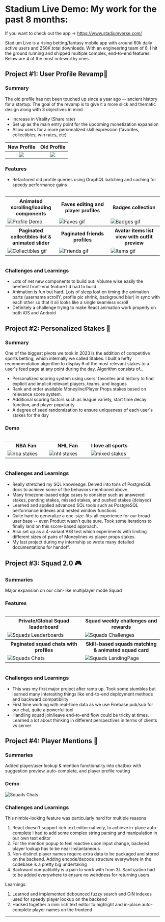 # Stadium Live Demo: My work for the past 8 months:

If you want to check out the app -> https://www.stadiumverse.com/

Stadium Live is a rising betting/fantasy mobile app with around 80k daily active users and 250K total downloads. With an engineering team of 8, I hit the ground running and shipped multiple complex, end-to-end features. Below are 4 of the most noteworthy ones.

## Project #1: User Profile Revamp📱

### Summary
The old profile has not been touched up since a year ago -- ancient history for a startup. The goal of the revamp is to give it a more slick and thematic design along with 3 objectives in mind
  - Increase in Virality (Share rate)
  - Set up as the main entry point for the upcoming monetization expansion
  - Allow users for a more personalized skill expression (favorites, collectibles, win rates, etc)

New Profile             |  Old Profile
:-------------------------:|:-------------------------:
![](Profiles/profile_new.png)  |  ![](Profiles/profile_old.png)

### Features
- Refactored old profile queries using GraphQL batching and caching for speedy performance gains

<div style="width: 100%; display: flex; justify-content: center;">
  <table style="width: 100%">
    <tr>
        <th style="width: 33%; text-align: center;">Animated scrolling/loading components</th>
        <th style="width: 33%; text-align: center;">Faves editing and player profiles</th>
        <th style="width: 33%; text-align: center;">Badges collection</th>
    </tr>
    <tr>
        <td ><img src="Profiles/intro.gif" alt="Profile Demo"></td>
        <td ><img src="Profiles/faves.gif" alt="Faves gif"></td>
        <td ><img src="Profiles/badges.gif" alt="Badges gif"></td>
    </tr>
    <tr>
        <th style="width: 33%; text-align: center;">Paginated collectibles list & animated slider</th>
        <th style="width: 33%; text-align: center;">Paginated friends profiles</th>
        <th style="width: 33%; text-align: center;">Avatar items list view with outfit preview</th>
    </tr>
    <tr>
        <td style=><img src="Profiles/collectibles.gif" alt="Collectibles gif"></td>
        <td style=><img src="Profiles/friends.gif" alt="Friends gif"></td>
        <td style=><img src="Profiles/items.gif" alt="Items gif"></td>
    </tr>
  </table>
</div>

### Challenges and Learnings
- Lots of net new components to build out. Volume wise easily the beefiest front-end feature I'd had to build
- Animation is fun but hard. Lots of sleep lost on timing the animation parts (username scrollY, profile pic shrink, background blur) in sync with each other so that it all looks like a single
seamless scroll
- Definitely a challenge trying to make React animation work properly on both iOS and Android

## Project #2: Personalized Stakes 💸

### Summary
One of the biggest pivots we took in 2023 is the addition of competitive sports betting, which internally we called Stakes. I built a hefty recommendation algorithm to display 6 of the most relevant stakes to a user's feed page at any point during the day. 
Algorithm consists of...
- Personalized scoring system using users' favorites and history to find explicit and implicit relevant players, teams, and leagues
- Rank and order available Moneyline/Player Props stakes based on relevance score system. 
- Additional scoring factors such as league variety, start time decay function, and player popularity
- A degree of seed randomization to ensure uniqueness of each user's stakes for the day

### Demo

<div style="width: 100%; display: flex; justify-content: center;">
  <table style="width: 100%">
    <tr>
        <th style="width: 33%; text-align: center;">NBA Fan</th>
        <th style="width: 33%; text-align: center;">NHL Fan</th>
        <th style="width: 33%; text-align: center;">I love all sports</th>
    </tr>
    <tr>
        <td ><img src="Stakes/nba.gif" alt="nba stakes" loop=infinite></td>
        <td ><img src="Stakes/nhl.gif" alt="nhl stakes" loop=infinite></td>
        <td ><img src="Stakes/mixed.gif" alt="mixed stakes" loop=infinite></td>
    </tr>
  </table>
</div>

### Challenges and Learnings
- Really stretched my SQL knowledge. Delved into tons of PostgreSQL docs to achieve some of the behaviors mentioned above
- Many timezone-based edge cases to consider such as answered stakes, pending stakes, missed stakes, and pushed stakes (delayed)
- Learned and applied advanced SQL tools such as PostgreSQL performance indexes and nested window functions
- Quite hard to generalize a one-size-fits-all experience for our broad user base -- even Product wasn't quite sure. Took some iterations to finally land on this score-based approach. 
- Also set up as a 4-variant A/B test which experiments with limiting different sizes of pairs of Moneylines vs player props stakes.
- My last project during my internship so wrote many detailed documentations for handoff.

## Project #3: Squad 2.0 🎮

### Summaries
Major expansion on our clan-like multiplayer mode Squad

### Features

<div style="width: 100%; display: flex; justify-content: center;">
  <table style="width: 100%">
    <tr>
        <th style="width: 33%; text-align: center;">Private/Global Squad leaderboard</th>
        <th style="width: 33%; text-align: center;">Squad weekly challenges and rewards</th>
    </tr>
    <tr>
        <td ><img src="Squads/leaderboards.gif" alt="Squads Leaderboards" loop=infinite></td>
        <td ><img src="Squads/challenge.gif" alt="Squads Challenges" loop=infinite></td>
    </tr>
    <tr>
        <th style="width: 33%; text-align: center;">Paginated squad chats with profiles</th>
        <th style="width: 33%; text-align: center;">Skill-based squads matching & animated squad card</th>
    </tr>
    <tr>
        <td style=><img src="Squads/paginatedChats.gif" alt="Squads Chats" loop=infinite></td>
        <td style=><img src="Squads/matchmaking.gif" alt="Squads LandingPage" loop=infinite></td>
    </tr>
  </table>
</div>

### Challenges and Learnings
- This was my first major project after ramp up. Took some stumbles but learned many interesting things like end-to-end deployment methods and backward compatibility
- First time working with real-time data as we use Firebase pub/sub for our chat, quite a powerful tool
- Handling squad join/leave end-to-end flow could be tricky at times. Learned a lot about thinking in different perspectives in terms of clients vs server

## Project #4: Player Mentions 🏀
### Summaries
Added player/user lookup & mention functionality into chatbox with suggestion preview, auto-complete, and player profile routing

### Demo
<img src="Mentions/mention.gif" alt="Squads Chats" loop=infinite>

### Challenges and Learnings
This nimble-looking feature was particularly hard for multiple reasons
  1. React doesn't support rich text editor natively, to achieve in-place auto-complete I had to add some complex string parsing and manipulation in our own text editor 
  2. For the mention popup to feel reactive upon input change, backend player lookup has to be near instantaneous 
  3. Non-distinct player names require extra data to be packaged and stored on the backend. Adding encode/decode structure everywhere in the codebase is a pretty big undertaking
  4. Backward compatibility is a pain to work with from 3). Sanitization had to be added everywhere to ensure no weirdness for returning users

Learnings:
  1. Learned and implemented debounced fuzzy search and GIN indexes used for speedy player lookup on the backend
  2. Hacked together a mini rich text editor to highlight and in-place auto-complete player names on the frontend

---